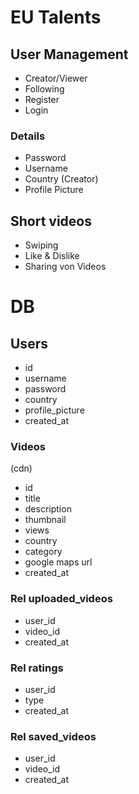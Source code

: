 # EU Talents

## User Management
- Creator/Viewer
- Following
- Register
- Login

### Details
- Password
- Username
- Country (Creator)
- Profile Picture


## Short videos 
- Swiping
- Like & Dislike
- Sharing von Videos



# DB

## Users

- id
- username
- password
- country
- profile_picture
- created_at

### Videos

(cdn)

- id
- title
- description
- thumbnail
- views
- country
- category
- google maps url
- created_at

### Rel uploaded_videos

- user_id
- video_id
- created_at

### Rel ratings

- user_id
- type
- created_at

### Rel saved_videos

- user_id
- video_id
- created_at
